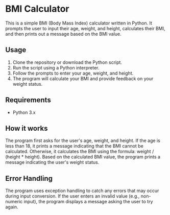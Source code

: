 # BMI Calculator

This is a simple BMI (Body Mass Index) calculator written in Python. It prompts the user to input their age, weight, and height, calculates their BMI, and then prints out a message based on the BMI value.

## Usage

1. Clone the repository or download the Python script.
2. Run the script using a Python interpreter.
3. Follow the prompts to enter your age, weight, and height.
4. The program will calculate your BMI and provide feedback on your weight status.

## Requirements

- Python 3.x

## How it works

The program first asks for the user's age, weight, and height. If the age is less than 18, it prints a message indicating that the BMI cannot be calculated. Otherwise, it calculates the BMI using the formula: weight / (height * height). Based on the calculated BMI value, the program prints a message indicating the user's weight status.

## Error Handling

The program uses exception handling to catch any errors that may occur during input conversion. If the user enters an invalid value (e.g., non-numeric input), the program displays a message asking the user to try again.
